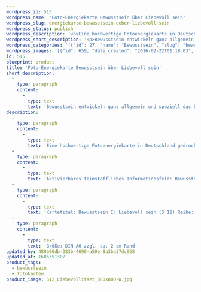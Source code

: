 ```yaml
---
wordpress_id: 515
wordpress_name: 'Foto-Energiekarte Bewusstsein über Liebevoll sein'
wordpress_slug: energiekarte-bewusstsein-ueber-liebevoll-sein
wordpress_status: publish
wordpress_description: '<p>Eine hochwertige Fotoenergiekarte in Deutschland gedruckt und in Handarbeit laminiert.  Sie ist in Postkartengröße (DIN-A6) gut zu transportieren und kann auch auf den Körper aufgelegt werden.</p><p>Aktivierbares feinstoffliches Informationsfeld: Bewusstsein - Bewusstsein in Bezug zum liebevoll sein - Entwicklung - "Schwingungserhöhung" - Feinstofflichkeit erfahren: Das eigene Bewusstsein generell in Tiefe und Weite vergrößern. Speziell die Aspekte von "liebevoll sein" und "sanft sein" in diesem Zusammenhang bewusst machen.</p><p>Kartetitel: Bewusstsein I: Liebevoll sein (S 12) Reihe: Bewusstsein.</p><p>Größe: DIN-A6 zzgl. ca. 2 cm Rand<br />Andere Formate sind individuell für Sie innerhalb weniger Tage herstellbar. Bitte kontaktieren Sie uns hierfür unter <a href="mailto:info@elvedenverlag.de">info@elvedenverlag.de</a>.</p><p><a href="https://my.feenbaum.de/anwendung-energiebilder-foto-laminiert/">Anwendungshinweise</a></p>'
wordpress_short_description: '<p>Bewusstsein entwickeln ganz allgemein und speziell das Bewusstsein über Formen einer sanften Liebe, liebevoll sein</p>'
wordpress_categories: '[{"id": 27, "name": "Bewusstsein", "slug": "bewusstsein"}, {"id": 23, "name": "Fotokarten", "slug": "fotokarten"}]'
wordpress_images: '[{"id": 659, "date_created": "2016-02-22T01:18:03", "date_created_gmt": "2016-02-21T23:18:03", "date_modified": "2016-02-22T01:18:03", "date_modified_gmt": "2016-02-21T23:18:03", "src": "https://my.feenbaum.de/wp-content/uploads/2016/02/S12_Liebevollitaet_800x800-W.jpg", "name": "S12_Liebevollitaet_800x800-W", "alt": ""}]'
id: 515
blueprint: product
title: 'Foto-Energiekarte Bewusstsein über Liebevoll sein'
short_description:
  -
    type: paragraph
    content:
      -
        type: text
        text: 'Bewusstsein entwickeln ganz allgemein und speziell das Bewusstsein über Formen einer sanften Liebe, liebevoll sein'
description:
  -
    type: paragraph
    content:
      -
        type: text
        text: 'Eine hochwertige Fotoenergiekarte in Deutschland gedruckt und in Handarbeit laminiert.  Sie ist in Postkartengröße (DIN-A6) gut zu transportieren und kann auch auf den Körper aufgelegt werden.'
  -
    type: paragraph
    content:
      -
        type: text
        text: 'Aktivierbares feinstoffliches Informationsfeld: Bewusstsein - Bewusstsein in Bezug zum liebevoll sein - Entwicklung - "Schwingungserhöhung" - Feinstofflichkeit erfahren: Das eigene Bewusstsein generell in Tiefe und Weite vergrößern. Speziell die Aspekte von "liebevoll sein" und "sanft sein" in diesem Zusammenhang bewusst machen.'
  -
    type: paragraph
    content:
      -
        type: text
        text: 'Kartetitel: Bewusstsein I: Liebevoll sein (S 12) Reihe: Bewusstsein.'
  -
    type: paragraph
    content:
      -
        type: text
        text: 'Größe: DIN-A6 zzgl. ca. 2 cm Rand'
updated_by: 489b06db-283b-4690-a50e-8a3ba37dc968
updated_at: 1685351307
product_tags:
  - bewusstsein
  - fotokarten
product_image: S12_Liebevollitaet_800x800-W.jpg
---
```

